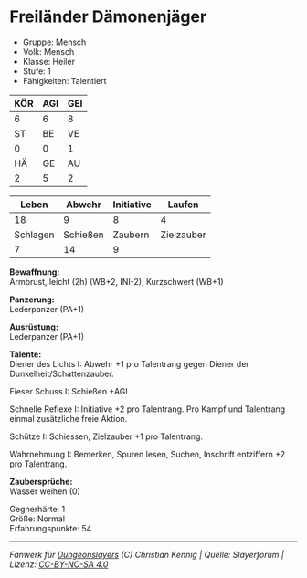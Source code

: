 # Freiländer Dämonenjäger  
- Gruppe: Mensch  
- Volk: Mensch  
- Klasse: Heiler  
- Stufe: 1  
- Fähigkeiten: Talentiert  


| KÖR | AGI | GEI |  
| --- | --- | --- |  
| 6   | 6   | 8   |
| ST  | BE  | VE  |  
| 0   | 0   | 1   |
| HÄ  | GE  | AU  |  
| 2   | 5   | 2   |


| Leben    | Abwehr   | Initiative | Laufen     |
| -------- | -------- | ---------- | ---------- |
| 18       | 9        | 8          | 4          |
| Schlagen | Schießen | Zaubern    | Zielzauber |
| 7        | 14       | 9          |            |

**Bewaffnung:**  
Armbrust, leicht (2h) (WB+2, INI-2), Kurzschwert (WB+1)

**Panzerung:**  
Lederpanzer (PA+1)

**Ausrüstung:**  
Lederpanzer (PA+1)

**Talente:**  
Diener des Lichts I: Abwehr +1 pro Talentrang gegen Diener der Dunkelheit/Schattenzauber. 

Fieser Schuss I: Schießen +AGI 

Schnelle Reflexe I: Initiative +2 pro Talentrang. Pro Kampf und Talentrang einmal zusätzliche freie Aktion. 

Schütze I: Schiessen, Zielzauber +1 pro Talentrang. 

Wahrnehmung I: Bemerken, Spuren lesen, Suchen, Inschrift entziffern +2 pro Talentrang. 


**Zaubersprüche:**  
Wasser weihen (0)

Gegnerhärte: 1  
Größe: Normal  
Erfahrungspunkte: 54  



___
*Fanwerk für [Dungeonslayers](https://www.dungeonslayers.net/) (C) Christian Kennig | Quelle: Slayerforum | Lizenz: [CC-BY-NC-SA 4.0](https://creativecommons.org/licenses/by-nc-sa/4.0/deed.de)*